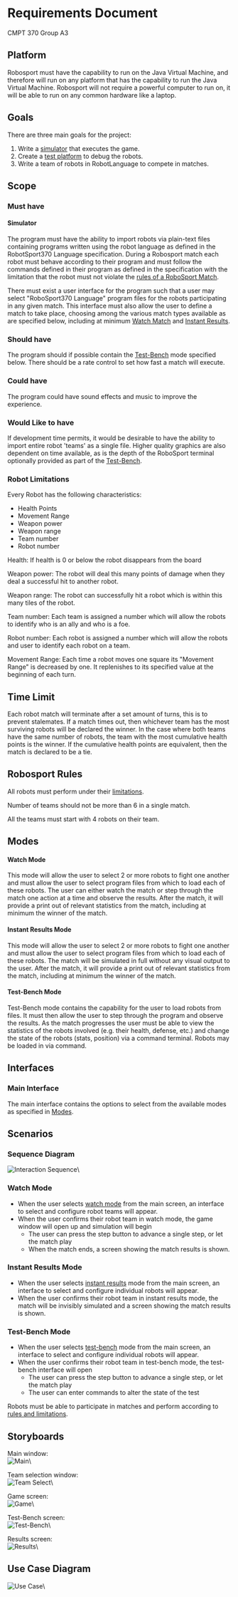 # Requirements Document
CMPT 370
Group A3

## Platform
Robosport must have the capability to run on the Java Virtual Machine, and therefore will run on any platform that has the capability to run the Java Virtual Machine. Robosport will not require a powerful computer to run on, it will be able to run on any common hardware like a laptop.

## Goals  
There are three main goals for the project:  

1. Write a [simulator](#simulator) that executes the game.   
2. Create a [test platform](#test-bench-mode) to debug the robots.  
3. Write a team of robots in RobotLanguage to compete in matches.  

## Scope
### Must have
#### Simulator
The program must have the ability to import robots via plain-text files containing programs written using the robot language as defined in the RobotSport370 Language specification. During a Robosport match each robot must behave according to their program and must follow the commands defined in their program as defined in the specification with the limitation that the robot must not violate the [rules of a RoboSport Match](#robosport-rules).

There must exist a user interface for the program such that a user may select "RoboSport370 Language" program files for the robots participating in any given match. This interface must also allow the user to define a match to take place, choosing among the various match types available as are specified below, including at minimum [Watch Match](#watch-mode) and [Instant Results](#instant-results-mode).

### Should have
The program should if possible contain the [Test-Bench](#test-bench-mode) mode specified below.  There should be a rate control to set how fast a match will execute.

### Could have
The program could have sound effects and music to improve the experience.

### Would Like to have
If development time permits, it would be desirable to have the ability to import entire robot 'teams' as a single file.  Higher quality graphics are also dependent on time available, as is the depth of the RoboSport terminal optionally provided as part of the [Test-Bench](#test-bench-mode).

### Robot Limitations
Every Robot has the following characteristics:

- Health Points
- Movement Range
- Weapon power
- Weapon range
- Team number
- Robot number

Health: If health is 0 or below the robot disappears from the board

Weapon power: The robot will deal this many points of damage when they deal a successful hit to another robot.

Weapon range: The robot can successfully hit a robot which is within this many tiles of the robot.

Team number: Each team is assigned a number which will allow the robots to identify who is an ally and who is a foe.

Robot number: Each robot is assigned a number which will allow the robots and user to identify each robot on a team.

Movement Range: Each time a robot moves one square its "Movement Range" is decreased by one. It replenishes to its specified value at the beginning of each turn.

## Time Limit

Each robot match will terminate after a set amount of turns, this is to prevent stalemates. If a match times out, then whichever team has the most surviving robots will be declared the winner. In the case where both teams have the same number of robots, the team with the most cumulative health points is the winner. If the cumulative health points are equivalent, then the match is declared to be a tie.

## Robosport Rules
All robots must perform under their [limitations](#robot-limitations).

Number of teams should not be more than 6 in a single match.

All the teams must start with 4 robots on their team.

## Modes
#### Watch Mode
This mode will allow the user to select 2 or more robots to fight one another and must allow the user to select program files from which to load each of these robots. The user can either watch the match or step through the match one action at a time and observe the results. After the match, it will provide a print out of relevant statistics from the match, including at minimum the winner of the match.

#### Instant Results Mode
This mode will allow the user to select 2 or more robots to fight one another and must allow the user to select program files from which to load each of these robots. The match will be simulated in full without any visual output to the user. After the match, it will provide a print out of relevant statistics from the match, including at minimum the winner of the match.

#### Test-Bench Mode
Test-Bench mode contains the capability for the user to load robots from files. It must then allow the user to step through the program and observe the results. As the match progresses the user must be able to view the statistics of the robots involved (e.g. their health, defense, etc.) and change the state of the robots (stats, position) via a command terminal. Robots may be loaded in via command.

## Interfaces
### Main Interface
The main interface contains the options to select from the available modes as specified in [Modes](#modes).

## Scenarios
### Sequence Diagram
![Interaction Sequence](images/interaction-sequence.png)\    

### Watch Mode
- When the user selects [watch mode](#watch-mode) from the main screen, an interface to select and configure robot teams will appear.
- When the user confirms their robot team in watch mode, the game window will open up and simulation will begin
	- The user can press the step button to advance a single step, or let the match play
	- When the match ends, a screen showing the match results is shown.

### Instant Results Mode
- When the user selects [instant results](#instant-results-mode) mode from the main screen, an interface to select and configure individual robots will appear.
- When the user confirms their robot team in instant results mode, the match will be invisibly simulated and a screen showing the match results is shown.

### Test-Bench Mode
- When the user selects [test-bench](#test-bench-mode) mode from the main screen, an interface to select and configure individual robots will appear.
- When the user confirms their robot team in test-bench mode, the test-bench interface will open
	- The user can press the step button to advance a single step, or let the match play
	- The user can enter commands to alter the state of the test
	
Robots must be able to participate in matches and perform according to [rules and limitations](#robot-limitations).

## Storyboards
Main window:  
![Main](images/Main.jpg)\  

Team selection window:  
![Team Select](images/Teamselect.jpg)\    

Game screen:  
![Game](images/Game.jpg)\  

Test-Bench screen:  
![Test-Bench](images/Debug.jpg)\  

Results screen:  
![Results](images/Results.jpg)\  

## Use Case Diagram

![Use Case](images/use_case.png)\  